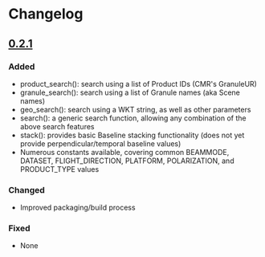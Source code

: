 # Changelog

## [0.2.1](https://github.com/asfadmin/Discovery-asf_search/compare/v0.0.1...v0.2.1)

### Added
- product_search(): search using a list of Product IDs (CMR's GranuleUR)
- granule_search(): search using a list of Granule names (aka Scene names)
- geo_search(): search using a WKT string, as well as other parameters
- search(): a generic search function, allowing any combination of the above search features
- stack(): provides basic Baseline stacking functionality (does not yet provide perpendicular/temporal baseline values)
- Numerous constants available, covering common BEAMMODE, DATASET, FLIGHT_DIRECTION, PLATFORM, POLARIZATION, and PRODUCT_TYPE values

### Changed
- Improved packaging/build process

### Fixed
- None